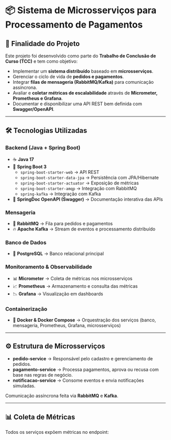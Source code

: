 # 📦 Sistema de Microsserviços para Processamento de Pagamentos

## 🎯 Finalidade do Projeto
Este projeto foi desenvolvido como parte do **Trabalho de Conclusão de Curso (TCC)** e tem como objetivo:  

- Implementar um **sistema distribuído** baseado em **microsserviços**.  
- Gerenciar o ciclo de vida de **pedidos e pagamentos**.  
- Integrar **filas de mensageria (RabbitMQ/Kafka)** para comunicação assíncrona.  
- Avaliar e **coletar métricas de escalabilidade** através de **Micrometer, Prometheus e Grafana**.  
- Documentar e disponibilizar uma API REST bem definida com **Swagger/OpenAPI**.  

---

## 🛠️ Tecnologias Utilizadas

### **Backend (Java + Spring Boot)**
- ☕ **Java 17**  
- 🍃 **Spring Boot 3**  
  - `spring-boot-starter-web` → API REST  
  - `spring-boot-starter-data-jpa` → Persistência com JPA/Hibernate  
  - `spring-boot-starter-actuator` → Exposição de métricas  
  - `spring-boot-starter-amqp` → Integração com RabbitMQ  
  - `spring-kafka` → Integração com Kafka  
- 📄 **SpringDoc OpenAPI (Swagger)** → Documentação interativa das APIs  

### **Mensageria**
- 🐇 **RabbitMQ** → Fila para pedidos e pagamentos  
- 🔥 **Apache Kafka** → Stream de eventos e processamento distribuído  

### **Banco de Dados**
- 🐘 **PostgreSQL** → Banco relacional principal  

### **Monitoramento & Observabilidade**
- 📊 **Micrometer** → Coleta de métricas nos microsserviços  
- 📈 **Prometheus** → Armazenamento e consulta das métricas  
- 📉 **Grafana** → Visualização em dashboards  

### **Containerização**
- 🐳 **Docker & Docker Compose** → Orquestração dos serviços (banco, mensageria, Prometheus, Grafana, microsserviços)  

---

## ⚙️ Estrutura de Microsserviços

- **pedido-service** → Responsável pelo cadastro e gerenciamento de pedidos.  
- **pagamento-service** → Processa pagamentos, aprova ou recusa com base nas regras de negócio.  
- **notificacao-service** → Consome eventos e envia notificações simuladas.  

Comunicação assíncrona feita via **RabbitMQ** e **Kafka**.  

---

## 📊 Coleta de Métricas

Todos os serviços expõem métricas no endpoint:

